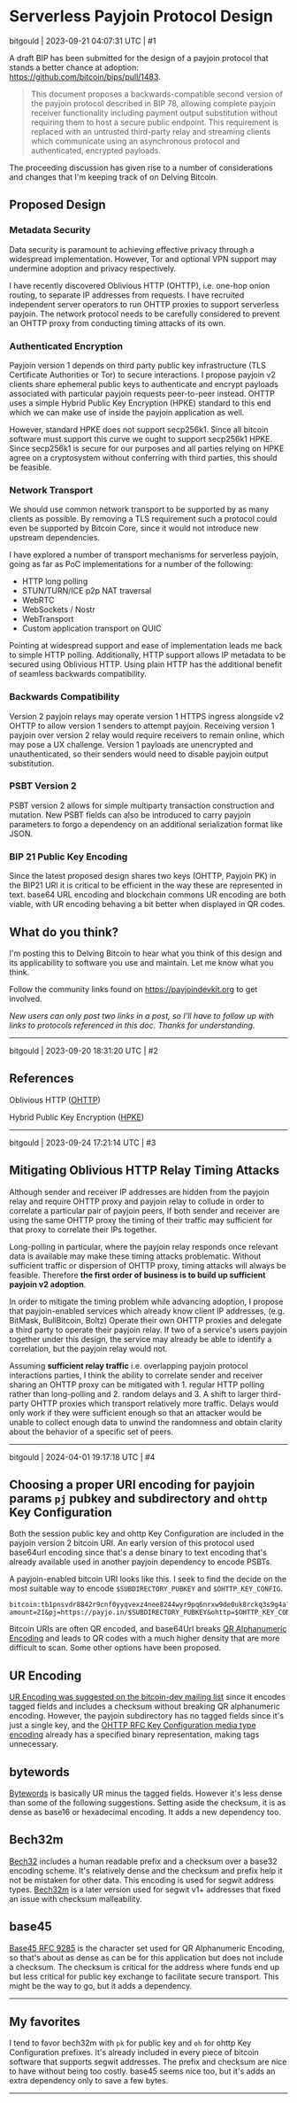# Serverless Payjoin Protocol Design

bitgould | 2023-09-21 04:07:31 UTC | #1

A draft BIP has been submitted for the design of a payjoin protocol that stands a better chance at adoption: https://github.com/bitcoin/bips/pull/1483. 

> This document proposes a backwards-compatible second version of the payjoin protocol described in BIP 78, allowing complete payjoin receiver functionality including payment output substitution without requiring them to host a secure public endpoint. This requirement is replaced with an untrusted third-party relay and streaming clients which communicate using an asynchronous protocol and authenticated, encrypted payloads.

The proceeding discussion has given rise to a number of considerations and changes that I'm keeping track of on Delving Bitcoin. 

## Proposed Design

### Metadata Security

Data security is paramount to achieving effective privacy through a widespread implementation. However, Tor and optional VPN support may undermine adoption and privacy respectively.

I have recently discovered Oblivious HTTP (OHTTP), i.e. one-hop onion routing, to separate IP addresses from requests. I have recruited independent server operators to run OHTTP proxies to support serverless payjoin. The network protocol needs to be carefully considered to prevent an OHTTP proxy from conducting timing attacks of its own. 

### Authenticated Encryption

Payjoin version 1 depends on third party public key infrastructure (TLS Certificate Authorities or Tor) to secure interactions. I propose payjoin v2 clients share ephemeral public keys to authenticate and encrypt payloads associated with particular payjoin requests peer-to-peer instead. OHTTP uses a simple Hybrid Public Key Encryption (HPKE) standard to this end which we can make use of inside the payjoin application as well.

However, standard HPKE does not support secp256k1. Since all bitcoin software must support this curve we ought to support secp256k1 HPKE. Since secp256k1 is secure for our purposes and all parties relying on HPKE agree on a cryptosystem without conferring with third parties, this should be feasible.

### Network Transport

We should use common network transport to be supported by as many clients as possible. By removing a TLS requirement such a protocol could even be supported by Bitcoin Core, since it would not introduce new upstream dependencies.

I have explored a number of transport mechanisms for serverless payjoin, going as far as PoC implementations for a number of the following:

- HTTP long polling
- STUN/TURN/ICE p2p NAT traversal
- WebRTC
- WebSockets / Nostr
- WebTransport
- Custom application transport on QUIC

Pointing at widespread support and ease of implementation leads me back to simple HTTP polling. Additionally, HTTP support allows IP metadata to be secured using Oblivious HTTP. Using plain HTTP has the additional benefit of seamless backwards compatibility.

### Backwards Compatibility

Version 2 payjoin relays may operate version 1 HTTPS ingress alongside v2 OHTTP to allow version 1 senders to attempt payjoin. Receiving version 1 payjoin over version 2 relay would require receivers to remain online, which may pose a UX challenge. Version 1 payloads are unencrypted and unauthenticated, so their senders would need to disable payjoin output substitution.

### PSBT Version 2

PSBT version 2 allows for simple multiparty transaction construction and mutation. New PSBT fields can also be introduced to carry payjoin parameters to forgo a dependency on an additional serialization format like JSON.


### BIP 21 Public Key Encoding

Since the latest proposed design shares two keys (OHTTP, Payjoin PK) in the BIP21 URI it is critical to be efficient in the way these are represented in text. base64 URL encoding and blockchain commons UR encoding are both viable, with UR encoding behaving a bit better when displayed in QR codes.

## What do you think?

I'm posting this to Delving Bitcoin to hear what you think of this design and its applicability to software you use and maintain. Let me know what you think.

Follow the community links found on https://payjoindevkit.org to get involved.

_New users can only post two links in a post, so I'll have to follow up with links to protocols referenced in this doc. Thanks for understanding._

-------------------------

bitgould | 2023-09-20 18:31:20 UTC | #2

## References

Oblivious HTTP ([OHTTP](https://ietf-wg-ohai.github.io/oblivious-http/draft-ietf-ohai-ohttp.html))

Hybrid Public Key Encryption ([HPKE](https://www.rfc-editor.org/rfc/rfc9180))

-------------------------

bitgould | 2023-09-24 17:21:14 UTC | #3

## Mitigating Oblivious HTTP Relay Timing Attacks

Although sender and receiver IP addresses are hidden from the payjoin relay and require OHTTP proxy and payjoin relay to collude in order to correlate a particular pair of payjoin peers, If both sender and receiver are using the same OHTTP proxy the timing of their traffic may sufficient for that proxy to correlate their IPs together.

Long-polling in particular, where the payjoin relay responds once relevant data is available may make these timing attacks problematic. Without sufficient traffic or dispersion of OHTTP proxy, timing attacks will always be feasible. Therefore **the first order of business is to build up sufficient payjoin v2 adoption**.

In order to mitigate the timing problem while advancing adoption, I propose that payjoin-enabled services which already know client IP addresses, (e.g. BitMask, BullBitcoin, Boltz) Operate their own OHTTP proxies and delegate a third party to operate their payjoin relay. If two of a service's users payjoin together under this design, the service may already be able to identify a correlation, but the payjoin relay would not.

Assuming **sufficient relay traffic** i.e. overlapping payjoin protocol interactions parties, I think the ability to correlate sender and receiver sharing an OHTTP proxy can be mitigated with 1. regular HTTP polling rather than long-polling and 2. random delays and 3. A shift to larger third-party OHTTP proxies which transport relatively more traffic.  Delays would only work if they were sufficient enough so that an attacker would be unable to collect enough data to unwind the randomness and obtain clarity about the behavior of a specific set of peers.

-------------------------

bitgould | 2024-04-01 19:17:18 UTC | #4

## Choosing a proper URI encoding for payjoin params `pj` pubkey and subdirectory and `ohttp` Key Configuration

Both the session public key and ohttp Key Configuration are included in the payjoin version 2 bitcoin URI. An early version of this protocol used base64url encoding since that's a dense binary to text encoding that's already available used in another payjoin dependency to encode PSBTs.

A payjoin-enabled bitcoin URI looks like this. I seek to find the decide on the most suitable way to encode `$SUBDIRECTORY_PUBKEY` and `$OHTTP_KEY_CONFIG`.
```
bitcoin:tb1pnsvdr8842r9cnf0yyqvexz4nee8244wyr9pq6nrxw9de0uk8rckq3s9g4a?amount=21&pj=https://payjo.in/$SUBDIRECTORY_PUBKEY&ohttp=$OHTTP_KEY_CONFIG
```

Bitcoin URIs are often QR encoded, and base64Url breaks [QR Alphanumeric Encoding](https://github.com/BlockchainCommons/Research/blob/01094ff9c34464edd54df3eacc0aedee89e528b5/papers/bcr-2020-003-uri-binary-compatibility.md#qr-code-alphanumeric-encoding) and leads to QR codes with a much higher density that are more difficult to scan. Some other options have been proposed.

## UR Encoding

[UR Encoding was suggested on the bitcoin-dev mailing list](https://lists.linuxfoundation.org/pipermail/bitcoin-dev/2023-August/021882.html) since it encodes tagged fields and includes a checksum without breaking QR alphanumeric encoding. However, the payjoin subdirectory has no tagged fields since it's just a single key, and the [OHTTP RFC Key Configuration media type encoding](https://www.ietf.org/rfc/rfc9458.html#name-key-configuration-encoding) already has a specified binary representation, making tags unnecessary.

## bytewords

[Bytewords](https://github.com/BlockchainCommons/Research/blob/01094ff9c34464edd54df3eacc0aedee89e528b5/papers/bcr-2020-003-uri-binary-compatibility.md#bytewords) is basically UR minus the tagged fields. However it's less dense than some of the following suggestions. Setting aside the checksum, it is as dense as base16 or hexadecimal encoding. It adds a new dependency too.

## Bech32m

[Bech32](https://github.com/bitcoin/bips/blob/b3701faef2bdb98a0d7ace4eedbeefa2da4c89ed/bip-0173.mediawiki#bech32) includes a human readable prefix and a checksum over a base32 encoding scheme. It's relatively dense and the checksum and prefix help it not be mistaken for other data. This encoding is used for segwit address types. [Bech32m](https://github.com/bitcoin/bips/blob/b3701faef2bdb98a0d7ace4eedbeefa2da4c89ed/bip-0350.mediawiki#user-content-Bech32m) is a later version used for segwit v1+ addresses that fixed an issue with checksum malleability.

## base45

[Base45 RFC 9285](https://datatracker.ietf.org/doc/html/rfc9285) is the character set used for QR Alphanumeric Encoding, so that's about as dense as can be for this application but does not include a checksum. The checksum is critical for the address where funds end up but less critical for public key exchange to facilitate secure transport. This might be the way to go, but it adds a dependency.

---

## My favorites

I tend to favor bech32m with `pk` for public key and `oh` for ohttp Key Configuration prefixes. It's already included in every piece of bitcoin software that supports segwit addresses. The prefix and checksum are nice to have without being too costly. base45 seems nice too, but it's adds an extra dependency only to save a few bytes.

-------------------------

